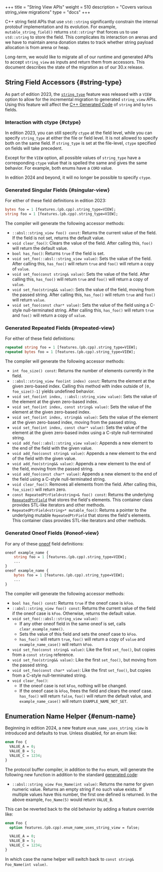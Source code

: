 +++
title = "String View APIs"
weight = 510
description = "Covers various string_view migrations"
type = "docs"
+++

C++ string field APIs that use `std::string` significantly constrain the
internal protobuf implementation and its evolution. For example,
`mutable_string_field()` returns `std::string*` that forces us to use
`std::string` to store the field. This complicates its interaction on arenas and
we have to maintain arena donation states to track whether string payload
allocation is from arena or heap.

Long-term, we would like to migrate all of our runtime and generated APIs to
accept `string_view` as inputs and return them from accessors. This document
describes the state of the migration as of our 30.x release.

## String Field Accessors {#string-type}

As part of edition 2023, the
[`string_type`](./editions/features#string_type) feature
was released with a `VIEW` option to allow for the incremental migration to
generated `string_view` APIs. Using this feature will affect the
[C++ Generated Code](./reference/cpp/cpp-generated) of
`string` and `bytes` fields.

### Interaction with ctype {#ctype}

In edition 2023, you can still specify `ctype` at the field level, while you can
specify `string_type` at either the file or field level. It is not allowed to
specify both on the same field. If `string_type` is set at the file-level,
`ctype` specified on fields will take precedent.

Except for the `VIEW` option, all possible values of `string_type` have a
corresponding `ctype` value that is spelled the same and gives the same
behavior. For example, both enums have a `CORD` value.

In edition 2024 and beyond, it will no longer be possible to specify `ctype`.

### Generated Singular Fields {#singular-view}

For either of these field definitions in edition 2023:

```proto
bytes foo = 1 [features.(pb.cpp).string_type=VIEW];
string foo = 1 [features.(pb.cpp).string_type=VIEW];
```

The compiler will generate the following accessor methods:

-   `::absl::string_view foo() const`: Returns the current value of the field.
    If the field is not set, returns the default value.
-   `void clear_foo()`: Clears the value of the field. After calling this,
    `foo()` will return the default value.
-   `bool has_foo()`: Returns `true` if the field is set.
-   `void set_foo(::absl::string_view value)`: Sets the value of the field.
    After calling this, `has_foo()` will return `true` and `foo()` will return a
    copy of `value`.
-   `void set_foo(const string& value)`: Sets the value of the field. After
    calling this, `has_foo()` will return `true` and `foo()` will return a copy
    of `value`.
-   `void set_foo(string&& value)`: Sets the value of the field, moving from the
    passed string. After calling this, `has_foo()` will return `true` and
    `foo()` will return `value`.
-   `void set_foo(const char* value)`: Sets the value of the field using a
    C-style null-terminated string. After calling this, `has_foo()` will return
    `true` and `foo()` will return a copy of `value`.

### Generated Repeated Fields {#repeated-view}

For either of these field definitions:

```proto
repeated string foo = 1 [features.(pb.cpp).string_type=VIEW];
repeated bytes foo = 1 [features.(pb.cpp).string_type=VIEW];
```

The compiler will generate the following accessor methods:

-   `int foo_size() const`: Returns the number of elements currently in the
    field.
-   `::absl::string_view foo(int index) const`: Returns the element at the given
    zero-based index. Calling this method with index outside of `[0,
    foo_size()-1]` yields undefined behavior.
-   `void set_foo(int index, ::absl::string_view value)`: Sets the value of the
    element at the given zero-based index.
-   `void set_foo(int index, const string& value)`: Sets the value of the
    element at the given zero-based index.
-   `void set_foo(int index, string&& value)`: Sets the value of the element at
    the given zero-based index, moving from the passed string.
-   `void set_foo(int index, const char* value)`: Sets the value of the element
    at the given zero-based index using a C-style null-terminated string.
-   `void add_foo(::absl::string_view value)`: Appends a new element to the end
    of the field with the given value.
-   `void add_foo(const string& value)`: Appends a new element to the end of the
    field with the given value.
-   `void add_foo(string&& value)`: Appends a new element to the end of the
    field, moving from the passed string.
-   `void add_foo(const char* value)`: Appends a new element to the end of the
    field using a C-style null-terminated string.
-   `void clear_foo()`: Removes all elements from the field. After calling this,
    `foo_size()` will return zero.
-   `const RepeatedPtrField<string>& foo() const`: Returns the underlying
    [`RepeatedPtrField`](./reference/cpp/api-docs/google.protobuf.repeated_field#RepeatedPtrField)
    that stores the field's elements. This container class provides STL-like
    iterators and other methods.
-   `RepeatedPtrField<string>* mutable_foo()`: Returns a pointer to the
    underlying mutable `RepeatedPtrField` that stores the field's elements. This
    container class provides STL-like iterators and other methods.

### Generated Oneof Fields {#oneof-view}

For any of these [oneof](#oneof) field definitions:

```proto
oneof example_name {
    string foo = 1 [features.(pb.cpp).string_type=VIEW];
    ...
}
oneof example_name {
    bytes foo = 1 [features.(pb.cpp).string_type=VIEW];
    ...
}
```

The compiler will generate the following accessor methods:

-   `bool has_foo() const`: Returns `true` if the oneof case is `kFoo`.
-   `::absl::string_view foo() const`: Returns the current value of the field if
    the oneof case is `kFoo`. Otherwise, returns the default value.
-   `void set_foo(::absl::string_view value)`:
    -   If any other oneof field in the same oneof is set, calls
        `clear_example_name()`.
    -   Sets the value of this field and sets the oneof case to `kFoo`.
    -   `has_foo()` will return `true`, `foo()` will return a copy of `value`
        and `example_name_case()` will return `kFoo`.
-   `void set_foo(const string& value)`: Like the first `set_foo()`, but copies
    from a `const string` reference.
-   `void set_foo(string&& value)`: Like the first `set_foo()`, but moving from
    the passed string.
-   `void set_foo(const char* value)`: Like the first `set_foo()`, but copies
    from a C-style null-terminated string.
-   `void clear_foo()`:
    -   If the oneof case is not `kFoo`, nothing will be changed.
    -   If the oneof case is `kFoo`, frees the field and clears the oneof case.
        `has_foo()` will return `false`, `foo()` will return the default value,
        and `example_name_case()` will return `EXAMPLE_NAME_NOT_SET`.

## Enumeration Name Helper {#enum-name}

Beginning in edition 2024, a new feature `enum_name_uses_string_view` is
introduced and defaults to true. Unless disabled, for an enum like:

```proto
enum Foo {
  VALUE_A = 0;
  VALUE_B = 5;
  VALUE_C = 1234;
}
```

The protocol buffer compiler, in addition to the `Foo` enum, will generate the
following new function in addition to the standard
[generated code](./reference/cpp/cpp-generated#enum):

-   `::absl::string_view Foo_Name(int value)`: Returns the name for given
    numeric value. Returns an empty string if no such value exists. If multiple
    values have this number, the first one defined is returned. In the above
    example, `Foo_Name(5)` would return `VALUE_B`.

This can be reverted back to the old behavior by adding a feature override like:

```proto
enum Foo {
  option features.(pb.cpp).enum_name_uses_string_view = false;

  VALUE_A = 0;
  VALUE_B = 5;
  VALUE_C = 1234;
}
```

In which case the name helper will switch back to `const string& Foo_Name(int
value)`.
